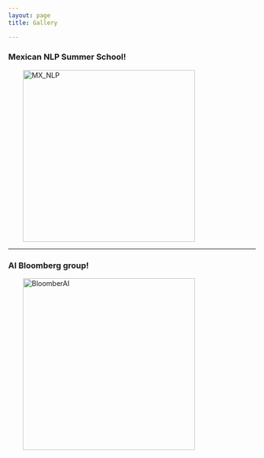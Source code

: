 ```yaml
---
layout: page
title: Gallery

---
```

### Mexican NLP Summer School!
<div class="row">
<div class="column">
  <img height="350" src="{{ 'assets/images/image_gallery_7.jpg'| relative_url }}" alt="MX_NLP" hspace="30">
</div>
</div>  

---
### AI Bloomberg group!

<div class="row">
<div class="column">
  <img height="350" src="{{ 'assets/images/bloombergAI.jpg'| relative_url }}" alt="BloomberAI" hspace="30">
</div>
</div>
